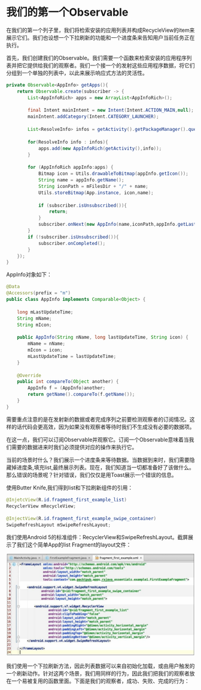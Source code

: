 # 我们的第一个Observable

在我们的第一个列子里，我们将检索安装的应用列表并构成RecycleView的item来展示它们。我们也设想一个下拉刷新的功能和一个进度条来告知用户当前任务正在执行。

首先，我们创建我们的Observable。我们需要一个函数来检索安装的应用程序列表并把它提供给我们的观察者。我们一个接一个的发射这些应用程序数据，将它们分组到一个单独的列表中，以此来展示响应式方法的灵活性。

```java
private Observable<AppInfo> getApps(){
    return Observable.create(subscriber -> {
        List<AppInfoRich> apps = new ArrayList<AppInfoRich>();

        final Intent mainIntent = new Intent(Intent.ACTION_MAIN,null);
        mainIntent.addCategory(Intent.CATEGORY_LAUNCHER);

        List<ResolveInfo> infos = getActivity().getPackageManager().queryIntentActivities(mainIntent, 0);

        for(ResolveInfo info : infos){
            apps.add(new AppInfoRich(getActivity(),info));
        }

        for (AppInfoRich appInfo:apps) {
            Bitmap icon = Utils.drawableToBitmap(appInfo.getIcon());
            String name = appInfo.getName();
            String iconPath = mFilesDir + "/" + name;
            Utils.storeBitmap(App.instance, icon,name);
            
            if (subscriber.isUnsubscribed()){
                return;
            }
            subscriber.onNext(new AppInfo(name,iconPath,appInfo.getLastUpdateTime()));                
        }
        if (!subscriber.isUnsubscribed()){
            subscriber.onCompleted();
        }
    });
}
```
AppInfo对象如下：
```java
@Data
@Accessors(prefix = "m")
public class AppInfo implements Comparable<Object> {

    long mLastUpdateTime;
    String mName;
    String mIcon;

    public AppInfo(String nName, long lastUpdateTime, String icon) {
        mName = nName;
        mIcon = icon;
        mLastUpdateTime = lastUpdateTime;
    }

    @Override
    public int compareTo(Object another) {
        AppInfo f = (AppInfo)another;
        return getName().compareTo(f.getName());
    }
}
```
需要重点注意的是在发射新的数据或者完成序列之前要检测观察者的订阅情况。这样的话代码会更高效，因为如果没有观察者等待时我们不生成没有必要的数据项。

在这一点，我们可以订阅Observable并观察它。订阅一个Observable意味着当我们需要的数据进来时我们必须提供对应的操作来执行它。

当前的场景时什么？我们展示一个进度条来等待数据。当数据到来时，我们需要隐藏掉进度条,填充list,最终展示列表。现在，我们知道当一切都准备好了该做什么。那么错误的场景呢？针对错误，我们仅仅是用Toast展示一个错误的信息。

使用Butter Knife,我们得到list和下拉刷新组件的引用：
```java
@InjetcView(R.id.fragment_first_example_list)
RecyclerView mRecycleView;
    
@InjectView(R.id.fragment_first_example_swipe_container)
SwipeRefreshLayout mSwipeRefreshLayout;
```

我们使用Android 5的标准组件：RecyclerView和SwipeRefreshLayout。截屏展示了我们这个简单App的list Fragment的layout文件：

![](chapter3_4.png)

我们使用一个下拉刷新方法，因此列表数据可以来自初始化加载，或由用户触发的一个刷新动作。针对这两个场景，我们用同样的行为，因此我们把我们的观察者放在一个易被复用的函数里面。下面是我们的观察者，成功、失败、完成的行为：





























